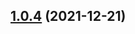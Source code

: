 ## [1.0.4](https://github.com/GavinHe322/vue-class-component-practice/compare/v1.0.3...v1.0.4) (2021-12-21)



